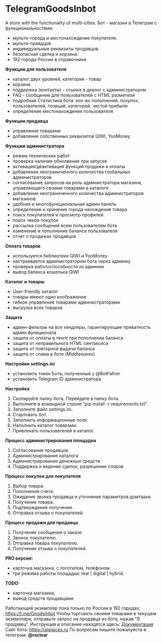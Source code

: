 # TelegramGoodsInbot
A store with the functionality of multi-cities.
Бот - магазин в Телеграм с функциональностями:
- мульти-города и местонахождение покупателя.
- мульти-правдцов.
- индивидуальные реквизиты продавцов.
- безопасная сделка и корзина.
- 192 города России в справочнике


**Функции для пользователя**
- каталог двух уровней, категория - товар
- корзина
- поддержка (контакты) - ссылка в диалог с администратором
- FAQ - сообщение для пользователей с HTML разметкой
- подробная Статистика бота: кол-во пополнений, покупок, пользователей, позиций, категорий, чистой прибыли
- определение местонахождения пользователя


**Функции продавца**
- управление товарами
- добавление собственных реквизитов QIWI, YooMoney


**Функции администратора**
- режим технических работ
- проверка наличия обнолвения при запуске
- активация/деактивация функций продажи и оплаты
- добавление неограниченного количества глобальных администраторов
- согласование запросов на роль администратора магазина, управляющего своими товарами в каталоге
- добавление неограниченного количества администраторов магазинов
- удобная и многофункциональная админ панель
- определение и хранение города нахождения товара
- поиск покупателей и просмотр профилей
- поиск чеков покупок
- рассылка сообщений всем пользователям бота
- изменение и пополнение баланса пользователя
- отчет о продажах продавцов


**Оплата товаров**
- используется библиотеки QIWI и YooMoney
- настраивается администратором бота через админку
- проверка работоспособности из админки
- вывод баланса кошелька QIWI


**Каталог и товары**
- User-friendly каталог
- товары имеют одно изображение
- гибкое управление товарами администраторами
- выгрузка всех товаров


**Защита**
- админ-фильтры на все хендлеры, гарантирующие приватность админ функционала
- защита от оплаты в тенге при пополнении баланса
- защита от неправильного HTML синтаксиса
- защита от повторной выдачи баланса
- защита от спама в боте (Middlewares)


**Настройки settings.ini**
- установить токен Бота, полученный у @BotFather
- установить Telegram ID администратора


**Настройка**
1. Скопируйте папку бота. Перейдите в папку бота.
2. Выполните в командной строке "pip install -r requirements.txt".
2. Заполните файл settings.ini.
3. Стартовать бот. 
4. Заполнить информационные поля. 
5. Наполнить каталог товарами.
6. Привлекать пользователей в каталог.


**Процесс администрирования площадки**
1. Согласование продавцов
2. Администрирование каталога
3. Администрирование денежных средств
4. Поддержка и ведение сделок, разрешение споров


**Процесс покупки для покупателя**
1. Выбор товара. 
2. Пополнение счета. 
3. Ожидание звонка продавца и уточнение параметров домтааки. 
4. Получение товара. 
5. Подтверждение получения.
6. Отправка отзыва о покупателей.


**Процесс продажи для продавца**
1. Получение сообщения о заказе. 
2. Звонок покупателю. 
3. Отправка товара покупателю.
4. Получение отзыва о покупателей.


**PRO версия:**
- карточка магазина, с логотипом, телефоном.
- три режима работы площадки: real | digital | hybrid.


**TODO:**
- карточка магазина.
- вывод средств продавцами.


Работающий экземпляр пока только по России в 192 городах; https://t.me/Goodsinbot
Чтобы торговать своими товарами в текущем экземпляре, отправьте запрос на продавца из бота, нажав "Я продавец".
Инструкция и описание находятся здесь: <a href='https://github.com/rashidovich2/TelegramGoodsInbot/wiki/Главная-TelegramGoodsinbot---меню-бота-для-разных-ролей'>Документация</a>
Сайт бота: https://aliplaces.ru
По вопросам пишите пожалуйста в телеграм: **@raclear**
